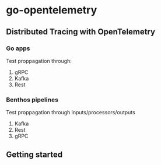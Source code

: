 # go-opentelemetry

## Distributed Tracing with OpenTelemetry

### Go apps

Test proppagation through:

1. gRPC
2. Kafka
3. Rest

### Benthos pipelines

Test proppagation through inputs/processors/outputs

1. Kafka
3. Rest
4. gRPC

## Getting started

